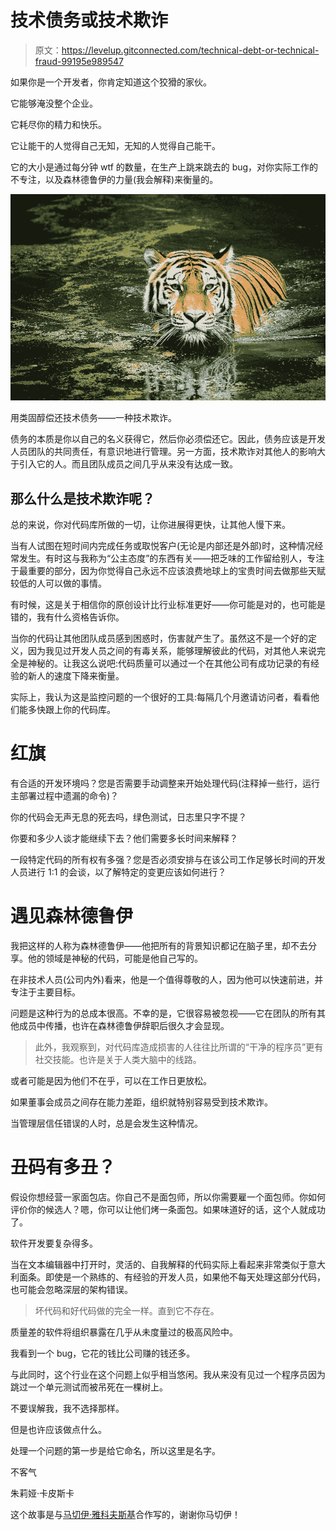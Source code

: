 # 技术债务或技术欺诈

> 原文：<https://levelup.gitconnected.com/technical-debt-or-technical-fraud-99195e989547>

如果你是一个开发者，你肯定知道这个狡猾的家伙。

它能够淹没整个企业。

它耗尽你的精力和快乐。

它让能干的人觉得自己无知，无知的人觉得自己能干。

它的大小是通过每分钟 wtf 的数量，在生产上跳来跳去的 bug，对你实际工作的不专注，以及森林德鲁伊的力量(我会解释)来衡量的。

![](img/48325da7f9e927583a806cf24a57193e.png)

用类固醇偿还技术债务——一种技术欺诈。

债务的本质是你以自己的名义获得它，然后你必须偿还它。因此，债务应该是开发人员团队的共同责任，有意识地进行管理。另一方面，技术欺诈对其他人的影响大于引入它的人。而且团队成员之间几乎从来没有达成一致。

## 那么什么是技术欺诈呢？

总的来说，你对代码库所做的一切，让你进展得更快，让其他人慢下来。

当有人试图在短时间内完成任务或取悦客户(无论是内部还是外部)时，这种情况经常发生。有时这与我称为“公主态度”的东西有关——把乏味的工作留给别人，专注于最重要的部分，因为你觉得自己永远不应该浪费地球上的宝贵时间去做那些天赋较低的人可以做的事情。

有时候，这是关于相信你的原创设计比行业标准更好——你可能是对的，也可能是错的，我有什么资格告诉你。

当你的代码让其他团队成员感到困惑时，伤害就产生了。虽然这不是一个好的定义，因为我见过开发人员之间的有毒关系，能够理解彼此的代码，对其他人来说完全是神秘的。让我这么说吧:代码质量可以通过一个在其他公司有成功记录的有经验的新人的速度下降来衡量。

实际上，我认为这是监控问题的一个很好的工具:每隔几个月邀请访问者，看看他们能多快跟上你的代码库。

# 红旗

有合适的开发环境吗？您是否需要手动调整来开始处理代码(注释掉一些行，运行主部署过程中遗漏的命令)？

你的代码会无声无息的死去吗，绿色测试，日志里只字不提？

你要和多少人谈才能继续下去？他们需要多长时间来解释？

一段特定代码的所有权有多强？您是否必须安排与在该公司工作足够长时间的开发人员进行 1:1 的会谈，以了解特定的变更应该如何进行？

# 遇见森林德鲁伊

我把这样的人称为森林德鲁伊——他把所有的背景知识都记在脑子里，却不去分享。他的领域是神秘的代码，可能是他自己写的。

在非技术人员(公司内外)看来，他是一个值得尊敬的人，因为他可以快速前进，并专注于主要目标。

问题是这种行为的总成本很高。不幸的是，它很容易被忽视——它在团队的所有其他成员中传播，也许在森林德鲁伊辞职后很久才会显现。

> 此外，我观察到，对代码库造成损害的人往往比所谓的“干净的程序员”更有社交技能。也许是关于人类大脑中的线路。

或者可能是因为他们不在乎，可以在工作日更放松。

如果董事会成员之间存在能力差距，组织就特别容易受到技术欺诈。

当管理层信任错误的人时，总是会发生这种情况。

# 丑码有多丑？

假设你想经营一家面包店。你自己不是面包师，所以你需要雇一个面包师。你如何评价你的候选人？嗯，你可以让他们烤一条面包。如果味道好的话，这个人就成功了。

软件开发要复杂得多。

当在文本编辑器中打开时，灵活的、自我解释的代码实际上看起来非常类似于意大利面条。即使是一个熟练的、有经验的开发人员，如果他不每天处理这部分代码，也可能会忽略深层的架构错误。

> 坏代码和好代码做的完全一样。直到它不存在。

质量差的软件将组织暴露在几乎从未度量过的极高风险中。

我看到一个 bug，它花的钱比公司赚的钱还多。

与此同时，这个行业在这个问题上似乎相当悠闲。我从来没有见过一个程序员因为跳过一个单元测试而被吊死在一棵树上。

不要误解我，我不选择那样。

但是也许应该做点什么。

处理一个问题的第一步是给它命名，所以这里是名字。

不客气

朱莉娅·卡皮斯卡

这个故事是与[马切伊·雅科夫斯基](https://www.linkedin.com/in/maciej-ja%C5%9Bkowski-799a5131/)合作写的，谢谢你马切伊！